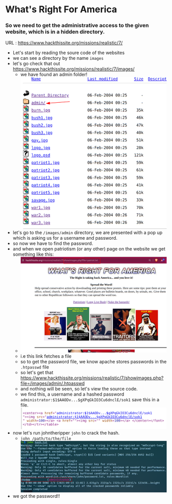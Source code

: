 # What's Right For America

### So we need to get the administrative access to the given website, which is in a hidden directory.

URL : <https://www.hackthissite.org/missions/realistic/7/>

- Let's start by reading the soure code of the websites
- we can see a directory by the name `images`
- let's go check that out <https://www.hackthissite.org/missions/realistic/7/images/>
	- we have found an admin folder!
	![images](images.png)
- let's go to the `/images/admin` directory, we are presented with a pop up which is asking us for a username and password.
- so now we have to find the password.
- and when we open patriotism (or any other) page on the website we get something like this:
	- ![admin](admin.png)
	- i.e this link fetches a file 
	- so to get the password file, we know apache stores passwords in the `.htpasswd` file
	- so let's get that <https://www.hackthissite.org/missions/realistic/7/showimages.php?file=/images/admin/.htpasswd>
	- and nothing will be seen, so let's view the source code.
	- we find this, a username and a hashed password
	`administrator:$1$AAODv...$gXPqGkIO3Cu6dnclE/sok1` save this in a file.
	![pass](pass.png)
- now let's run johntheripper `john` to crack the hash.
	- `john /path/to/the/file`
	![password](password.png)
- we got the password!! 